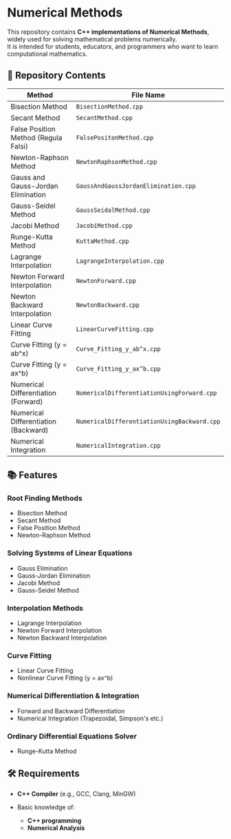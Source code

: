 # Numerical Methods

This repository contains **C++ implementations of Numerical Methods**, widely used for solving mathematical problems numerically.  
It is intended for students, educators, and programmers who want to learn computational mathematics.

## 📂 Repository Contents

| **Method** | **File Name** |
|------------|---------------|
| Bisection Method | `BisectionMethod.cpp` |
| Secant Method | `SecantMethod.cpp` |
| False Position Method (Regula Falsi) | `FalsePositonMethod.cpp` |
| Newton-Raphson Method | `NewtonRaphsonMethod.cpp` |
| Gauss and Gauss-Jordan Elimination | `GaussAndGaussJordanElimination.cpp` |
| Gauss-Seidel Method | `GaussSeidalMethod.cpp` |
| Jacobi Method | `JacobiMethod.cpp` |
| Runge-Kutta Method | `KuttaMethod.cpp` |
| Lagrange Interpolation | `LagrangeInterpolation.cpp` |
| Newton Forward Interpolation | `NewtonForward.cpp` |
| Newton Backward Interpolation | `NewtonBackward.cpp` |
| Linear Curve Fitting | `LinearCurveFitting.cpp` |
| Curve Fitting (y = ab^x) | `Curve_Fitting_y_ab^x.cpp` |
| Curve Fitting (y = ax^b) | `Curve_Fitting_y_ax^b.cpp` |
| Numerical Differentiation (Forward) | `NumericalDifferentiationUsingForward.cpp` |
| Numerical Differentiation (Backward) | `NumericalDifferentiationUsingBackward.cpp` |
| Numerical Integration | `NumericalIntegration.cpp` |

## 📚 Features

### Root Finding Methods

- Bisection Method
- Secant Method
- False Position Method
- Newton-Raphson Method

### Solving Systems of Linear Equations

- Gauss Elimination
- Gauss-Jordan Elimination
- Jacobi Method
- Gauss-Seidel Method

### Interpolation Methods

- Lagrange Interpolation
- Newton Forward Interpolation
- Newton Backward Interpolation

### Curve Fitting

- Linear Curve Fitting
- Nonlinear Curve Fitting (y = ax^b)

### Numerical Differentiation & Integration

- Forward and Backward Differentiation
- Numerical Integration (Trapezoidal, Simpson's etc.)

### Ordinary Differential Equations Solver

- Runge-Kutta Method


## 🛠️ Requirements

- **C++ Compiler** (e.g., GCC, Clang, MinGW)

- Basic knowledge of:
    - **C++ programming**
    - **Numerical Analysis**
